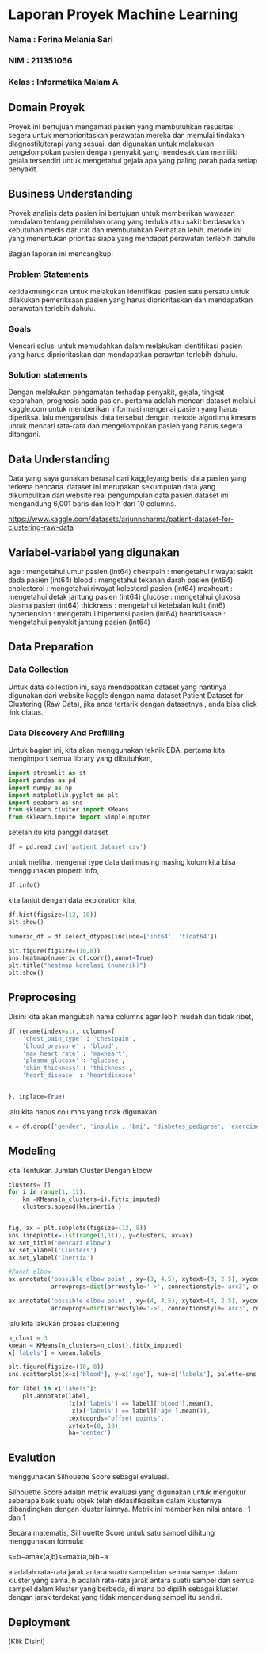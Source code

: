 # Laporan Proyek Machine Learning
### Nama : Ferina Melania Sari
### NIM : 211351056
### Kelas : Informatika Malam A

## Domain Proyek

Proyek ini bertujuan mengamati pasien yang membutuhkan resusitasi segera untuk memprioritaskan perawatan mereka dan memulai tindakan diagnostik/terapi yang sesuai. dan digunakan untuk melakukan pengelompokan pasien dengan penyakit yang mendesak dan memiliki gejala tersendiri untuk mengetahui gejala apa yang paling parah pada setiap penyakit.

## Business Understanding

Proyek analisis data pasien ini bertujuan untuk memberikan wawasan mendalam tentang pemilahan orang yang terluka atau sakit berdasarkan kebutuhan medis darurat dan membutuhkan Perhatian lebih. metode ini yang menentukan prioritas siapa yang mendapat perawatan terlebih dahulu. 

Bagian laporan ini mencangkup:

### Problem Statements

ketidakmungkinan untuk melakukan identifikasi pasien satu persatu untuk dilakukan pemeriksaan pasien yang harus diprioritaskan dan mendapatkan perawatan terlebih dahulu.

### Goals

Mencari solusi untuk memudahkan dalam melakukan identifikasi pasien yang harus diprioritaskan dan mendapatkan perawtan terlebih dahulu.

### Solution statements

Dengan melakukan pengamatan terhadap penyakit, gejala, tingkat keparahan, prognosis pada pasien. pertama adalah mencari dataset melalui kaggle.com untuk memberikan informasi mengenai pasien yang harus diperiksa. lalu menganalisis data tersebut dengan metode algoritma kmeans untuk mencari rata-rata dan mengelompokan pasien yang harus segera ditangani.

## Data Understanding

Data yang saya gunakan berasal dari kaggleyang berisi data pasien yang terkena bencana. dataset ini merupakan sekumpulan data yang dikumpulkan dari website real pengumpulan data pasien.dataset ini mengandung 6,001 baris dan lebih dari 10 columns.

https://www.kaggle.com/datasets/arjunnsharma/patient-dataset-for-clustering-raw-data

## Variabel-variabel yang digunakan

age : mengetahui umur pasien (int64)
chestpain : mengetahui riwayat sakit dada pasien (int64)
blood : mengetahui tekanan darah pasien (int64)
cholesterol : mengetahui riwayat kolesterol pasien (int64)
maxheart : mengetahui detak jantung pasien (int64)
glucose : mengetahui glukosa plasma pasien (int64)
thickness : mengetahui ketebalan kulit (int6)
hypertension : mengetahui hipertensi pasien (int64)
heartdisease : mengetahui penyakit jantung pasien (int64)

## Data Preparation

### Data Collection

Untuk data collection ini, saya mendapatkan dataset yang nantinya digunakan dari website kaggle dengan nama dataset Patient Dataset for Clustering (Raw Data), jika anda tertarik dengan datasetnya , anda bisa click link diatas.

### Data Discovery And Profilling

Untuk bagian ini, kita akan menggunakan teknik EDA.
pertama kita mengimport semua library yang dibutuhkan,

```python
import streamlit as st
import pandas as pd
import numpy as np
import matplotlib.pyplot as plt
import seaborn as sns
from sklearn.cluster import KMeans
from sklearn.impute import SimpleImputer
```
setelah itu kita panggil dataset 
```python
df = pd.read_csv('patient_dataset.csv')
```

untuk melihat mengenai type data dari masing masing kolom kita bisa menggunakan properti info,
```python
df.info()
```
kita lanjut dengan data exploration kita,
```python
df.hist(figsize=(12, 10))
plt.show()
```
```python
numeric_df = df.select_dtypes(include=['int64', 'float64'])

plt.figure(figsize=(10,8))
sns.heatmap(numeric_df.corr(),annot=True)
plt.title("heatmap korelasi (numerik)")
plt.show()
```
## Preprocesing 
Disini kita akan mengubah nama columns agar lebih mudah dan tidak ribet,
```python
df.rename(index=str, columns={
    'chest_pain_type' : 'chestpain',
    'blood_pressure' : 'blood',
    'max_heart_rate' : 'maxheart',
    'plasma_glucose' : 'glucose',
    'skin_thickness' : 'thickness',
    'heart_disease' : 'heartdisease'


}, inplace=True)
```

lalu kita hapus columns yang tidak digunakan 
```python
x = df.drop(['gender', 'insulin', 'bmi', 'diabetes_pedigree', 'exercise_angina', 'residence_type', 'smoking_status'], axis=1)
```

## Modeling
kita Tentukan Jumlah Cluster Dengan Elbow

```python
clusters= []
for i in range(1, 11):
    km =KMeans(n_clusters=i).fit(x_imputed)
    clusters.append(km.inertia_)


fig, ax = plt.subplots(figsize=(12, 8))
sns.lineplot(x=list(range(1,11)), y=clusters, ax=ax)
ax.set_title('mencari elbow')
ax.set_xlabel('Clusters')
ax.set_ylabel('Inertia')

#Panah elbow
ax.annotate('possible elbow point', xy=(3, 4.5), xytext=(3, 2.5), xycoords='data',
            arrowprops=dict(arrowstyle='->', connectionstyle='arc3', color='blue', lw=2))

ax.annotate('possible elbow point', xy=(4, 4.5), xytext=(4, 2.5), xycoords='data',
            arrowprops=dict(arrowstyle='->', connectionstyle='arc3', color='blue', lw=2))
```
lalu kita lakukan proses clustering

```python
n_clust = 3
kmean = KMeans(n_clusters=n_clust).fit(x_imputed)
x['labels'] = kmean.labels_
```
```python
plt.figure(figsize=(10, 8))
sns.scatterplot(x=x['blood'], y=x['age'], hue=x['labels'], palette=sns.color_palette('hls', n_colors=n_clust))

for label in x['labels']:
    plt.annotate(label,
                 (x[x['labels'] == label]['blood'].mean(),
                  x[x['labels'] == label]['age'].mean()),
                 textcoords="offset points",
                 xytext=(0, 10),
                 ha='center')
```

## Evalution

menggunakan Silhouette Score sebagai evaluasi.

Silhouette Score adalah metrik evaluasi yang digunakan untuk mengukur seberapa baik suatu objek telah diklasifikasikan dalam klusternya dibandingkan dengan kluster lainnya. Metrik ini memberikan nilai antara -1 dan 1

Secara matematis, Silhouette Score untuk satu sampel dihitung menggunakan formula:

s=b−amax⁡(a,b)s=max(a,b)b−a​

a adalah rata-rata jarak antara suatu sampel dan semua sampel dalam kluster yang sama.
b adalah rata-rata jarak antara suatu sampel dan semua sampel dalam kluster yang berbeda, di mana bb dipilih sebagai kluster dengan jarak terdekat yang tidak mengandung sampel itu sendiri.

## Deployment
[Klik Disini] 





